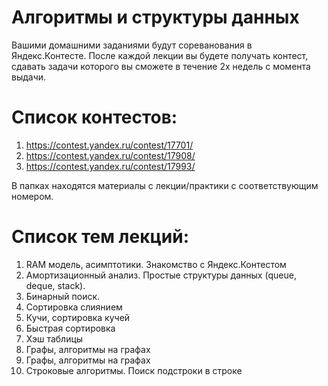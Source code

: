 # Алгоритмы и структуры данных

Вашими домашними заданиями будут сореванования в Яндекс.Контесте. После каждой лекции вы будете получать контест, сдавать задачи которого вы сможете в течение 2х недель с момента выдачи.

# Список контестов:
1. https://contest.yandex.ru/contest/17701/
2. https://contest.yandex.ru/contest/17908/
2. https://contest.yandex.ru/contest/17993/

В папках находятся материалы с лекции/практики с соответствующим номером. 

# Список тем лекций:
1. RAM модель, асимптотики. Знакомство с Яндекс.Контестом
2. Амортизационный анализ. Простые структуры данных (queue, deque, stack).
3. Бинарный поиск. 
4. Сортировка слиянием
5. Кучи, сортировка кучей
6. Быстрая сортировка
7. Хэш таблицы
8. Графы, алгоритмы на графах
9. Графы, алгоритмы на графах
10. Строковые алгоритмы. Поиск подстроки в строке

